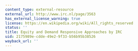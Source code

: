```yaml
---
content_type: external-resource
external_url: http://www.irc.nl/page/3563
has_external_license_warning: true
license: https://en.wikipedia.org/wiki/All_rights_reserved
status: ''
title: Equity and Demand Responsive Approaches by IRC
uid: 2175989e-cdde-49e2-9f33-b56b95b38526
wayback_url: ''
---
```

